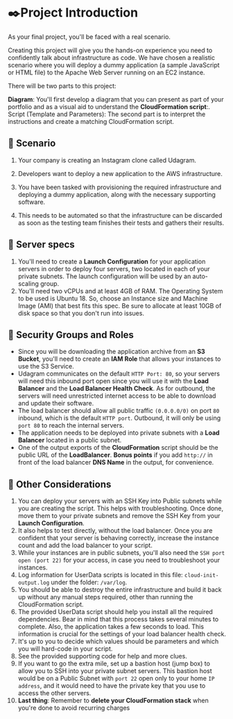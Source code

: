 # ✒️Project Introduction
As your final project, you'll be faced with a real scenario.

Creating this project will give you the hands-on experience you need to confidently talk about infrastructure as code. We have chosen a realistic scenario where you will deploy a dummy application (a sample JavaScript or HTML file) to the Apache Web Server running on an EC2 instance.

There will be two parts to this project:

__Diagram__: You'll first develop a diagram that you can present as part of your portfolio and as a visual aid to understand the __CloudFormation script__:.
Script (Template and Parameters): The second part is to interpret the instructions and create a matching CloudFormation script.

## 📂 Scenario
1. Your company is creating an Instagram clone called Udagram.

2. Developers want to deploy a new application to the AWS infrastructure.

3. You have been tasked with provisioning the required infrastructure and deploying a dummy application, along with the necessary supporting software.

4. This needs to be automated so that the infrastructure can be discarded as soon as the testing team finishes their tests and gathers their results.

## 📂 Server specs


1. You'll need to create a __Launch Configuration__ for your application servers in order to deploy four servers, two located in each of your private subnets. The launch configuration will be used by an auto-scaling group.
2. You'll need two vCPUs and at least 4GB of RAM. The Operating System to be used is Ubuntu 18. So, choose an Instance size and Machine Image (AMI) that best fits this spec.
Be sure to allocate at least 10GB of disk space so that you don't run into issues.

## 📂 Security Groups and Roles

- Since you will be downloading the application archive from an __S3 Bucket__, you'll need to create an __IAM Role__ that allows your instances to use the S3 Service.
- Udagram communicates on the default ``HTTP Port: 80``, so your servers will need this inbound port open since you will use it with the __Load Balancer__ and the __Load Balancer Health Check__. As for outbound, the servers will need unrestricted internet access to be able to download and update their software.
- The load balancer should allow all public traffic ``(0.0.0.0/0)`` on port ``80`` inbound, which is the default ``HTTP port``. Outbound, it will only be using ``port 80`` to reach the internal servers.
- The application needs to be deployed into private subnets with a __Load Balancer__ located in a public subnet.
- One of the output exports of the __CloudFormation__ script should be the public URL of the __LoadBalancer__. __Bonus points__ if you add ``http://`` in front of the load balancer __DNS Name__ in the output, for convenience.


## 📂 Other Considerations


1. You can deploy your servers with an SSH Key into Public subnets while you are creating the script. This helps with troubleshooting. Once done, move them to your private subnets and remove the SSH Key from your __Launch Configuration__.
2. It also helps to test directly, without the load balancer. Once you are confident that your server is behaving correctly, increase the instance count and add the load balancer to your script.
3. While your instances are in public subnets, you'll also need the ``SSH port open (port 22)`` for your access, in case you need to troubleshoot your instances.
4. Log information for UserData scripts is located in this file: ``cloud-init-output.log`` under the folder: ``/var/log``.
5. You should be able to destroy the entire infrastructure and build it back up without any manual steps required, other than running the CloudFormation script.
6. The provided UserData script should help you install all the required dependencies. Bear in mind that this process takes several minutes to complete. Also, the application takes a few seconds to load. This information is crucial for the settings of your load balancer health check.
7. It's up to you to decide which values should be parameters and which you will hard-code in your script.
8. See the provided supporting code for help and more clues.
9. If you want to go the extra mile, set up a bastion host (jump box) to allow you to SSH into your private subnet servers. This bastion host would be on a Public Subnet with ``port 22`` open only to your home ``IP address``, and it would need to have the private key that you use to access the other servers.
10. __Last thing__: Remember to __delete your CloudFormation stack__ when you're done to avoid recurring charges
